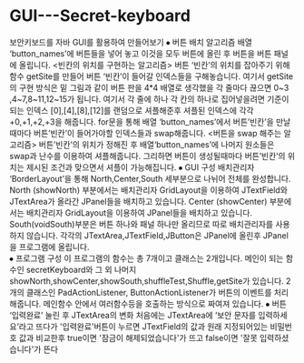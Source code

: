 # GUI---Secret-keyboard
보안키보드를 자바 GUI를 활용하여 만들어보기
⦁	버튼 배치 알고리즘
 배열 ‘button_names’에 버튼들을 넣어 놓고 이것을 모두 버튼에 올린 후 버튼을 버튼 패널에 올립니다. 
 <빈칸의 위치를 구현하는 알고리즘>
  버튼 ‘빈칸’의 위치를 잡아주기 위해 함수 getSite를 만들어 버튼 ‘빈칸’이 들어갈 인덱스들을 구해놓습니다. 여기서 getSite의 구현 방식은 밑 그림과 같이 버튼 판을 4*4 배열로 생각했을 각    줄마다 끊으면 0~3 ,4~7,8~11,12~15가 됩니다. 여기서 각 줄에 하나 각 칸의 하나로 집어넣을려면 기준이 되는 인덱스 [0],[4],[8],[12]를 랜덤으로 셔플해준후 셔플된 인덱스에 각각 +0,+1,+2,+3을 해줍니다. for문을 통해 배열 ‘button_names’에서 버튼’빈칸’을 만날때마다 버튼’빈칸’이 들어가야할 인덱스들과 swap해줍니다.
  <버튼을 swap 해주는 알고리즘>
  버튼’빈칸’의 위치가 정해진 후 배열‘button_names’에 나머지 원소들은 swap과 난수를 이용하여 셔플해줍니다. 그리하면 버튼이 생성될때마다 버튼’빈칸’의 위치는 제시된 조건과 맞으면서 셔플이 가능해집니다.
⦁	GUI 구성
 배치관리자 ‘BorderLayout’을 통해 North,Center,South 세부분으로 나뉘어 전체를 완성합니다. North (showNorth) 부분에서는 배치관리자 GridLayout을 이용하여 JTextField와 JTextArea가 올라간 JPanel들을 배치하고 있습니다. Center (showCenter) 부분에서는 배치관리자 GridLayout을 이용하여 JPanel들을 배치하고 있습니다. South(voidSouth)부분은 버튼 하나와 패널 하나만 올리므로 따로 배치관리자를 사용하지 않습니다. 각각의 JTextArea,JTextField,JButton은 JPanel에 올린후 JPanel을 프로그램에 올립니다.   
⦁	프로그램 구성
 이 프로그램의 함수는 총 7개이고 클래스는 2개입니다. 메인이 되는 함수인 secretKeyboard와 그 외 나머지 showNorth,showCenter,showSouth,shuffleTest,Shuffle,getSite가 있습니다. 2개의 클래스인 PadActionListener, ButtonActionListener가 버튼의 이벤트를 처리해줍니다. 메인함수 안에서 여러함수등을 호출하는 방식으로 짜여져 있습니다. 
⦁	버튼 ‘입력완료’ 눌린 후 JTextArea의 변화
 처음에는 JTextArea에 ‘보안 문자를 입력하세요’라고 뜨다가 '입력완료'버튼이 누르면 JTextField의 값과 원래 지정되어있는 비밀번호 값과 비교한후 true이면 '잠금이 해제되었습니다'가 뜨고 false이면 '잘못 입력하셨습니다'가 뜬다 
